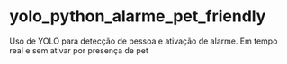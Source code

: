 # yolo_python_alarme_pet_friendly
Uso de YOLO para detecção de pessoa e ativação de alarme. Em tempo real e sem ativar por presença de pet
